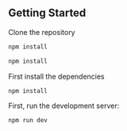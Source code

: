 

## Getting Started
Clone the repository
```bash
npm install
```

```bash
npm install
```

First install the dependencies 
```bash
npm install
```
First, run the development server:

```bash
npm run dev
```
